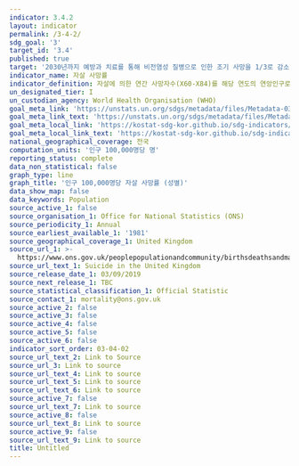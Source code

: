 ```yaml
---
indicator: 3.4.2
layout: indicator
permalink: /3-4-2/
sdg_goal: '3'
target_id: '3.4'
published: true
target: '2030년까지 예방과 치료를 통해 비전염성 질병으로 인한 조기 사망을 1/3로 감소시키고 정신건강과 웰빙을 향상 '
indicator_name: 자살 사망률
indicator_definition: 자살에 의한 연간 사망자수(X60-X84)를 해당 연도의 연앙인구로 나눈 수치를 100,000분비로 나타낸 것
un_designated_tier: I
un_custodian_agency: World Health Organisation (WHO)
goal_meta_link: 'https://unstats.un.org/sdgs/metadata/files/Metadata-03-04-02.pdf'
goal_meta_link_text: 'https://unstats.un.org/sdgs/metadata/files/Metadata-03-04-02.pdf'
goal_meta_local_link: 'https://kostat-sdg-kor.github.io/sdg-indicators/public/data/Metadata-03-04-02_KOR.pdf'
goal_meta_local_link_text: 'https://kostat-sdg-kor.github.io/sdg-indicators/public/data/Metadata-03-04-02_KOR.pdf'
national_geographical_coverage: 전국
computation_units: '인구 100,000명당 명'
reporting_status: complete
data_non_statistical: false
graph_type: line
graph_title: '인구 100,000명당 자살 사망률 (성별)'
data_show_map: false
data_keywords: Population
source_active_1: false
source_organisation_1: Office for National Statistics (ONS)
source_periodicity_1: Annual
source_earliest_available_1: '1981'
source_geographical_coverage_1: United Kingdom
source_url_1: >-
  https://www.ons.gov.uk/peoplepopulationandcommunity/birthsdeathsandmarriages/deaths/datasets/suicidesintheunitedkingdomreferencetables
source_url_text_1: Suicide in the United Kingdom
source_release_date_1: 03/09/2019
source_next_release_1: TBC
source_statistical_classification_1: Official Statistic
source_contact_1: mortality@ons.gov.uk
source_active_2: false
source_active_3: false
source_active_4: false
source_active_5: false
source_active_6: false
indicator_sort_order: 03-04-02
source_url_text_2: Link to Source
source_url_3: Link to source
source_url_text_4: Link to source
source_url_text_5: Link to source
source_url_text_6: Link to source
source_active_7: false
source_url_text_7: Link to source
source_active_8: false
source_url_text_8: Link to source
source_active_9: false
source_url_text_9: Link to source
title: Untitled
---
```

